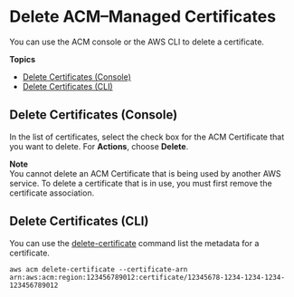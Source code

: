 # Delete ACM–Managed Certificates<a name="gs-acm-delete"></a>

You can use the ACM console or the AWS CLI to delete a certificate\.

**Topics**
+ [Delete Certificates \(Console\)](#gs-acm-delete-console)
+ [Delete Certificates \(CLI\)](#gs-acm-delete-cli)

## Delete Certificates \(Console\)<a name="gs-acm-delete-console"></a>

In the list of certificates, select the check box for the ACM Certificate that you want to delete\. For **Actions**, choose **Delete**\. 

**Note**  
You cannot delete an ACM Certificate that is being used by another AWS service\. To delete a certificate that is in use, you must first remove the certificate association\. 

## Delete Certificates \(CLI\)<a name="gs-acm-delete-cli"></a>

You can use the [delete\-certificate](https://docs.aws.amazon.com/cli/latest/reference/acm/delete-certificate.html) command list the metadata for a certificate\. 

```
aws acm delete-certificate --certificate-arn arn:aws:acm:region:123456789012:certificate/12345678-1234-1234-1234-123456789012
```